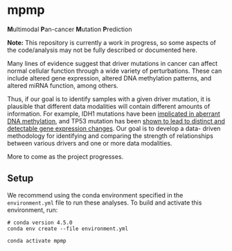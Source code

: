 # mpmp

**M**ultimodal **P**an-cancer **M**utation **P**rediction

**Note:** This repository is currently a work in progress, so some aspects of
the code/analysis may not be fully described or documented here.

Many lines of evidence suggest that driver mutations in cancer can affect
normal cellular function through a wide variety of perturbations. These can
include altered gene expression, altered DNA methylation patterns, and altered
miRNA function, among others.

Thus, if our goal is to identify samples with a given driver mutation, it is
plausible that different data modalities will contain different amounts of
information. For example, IDH1 mutations have been [implicated in aberrant DNA
methylation](https://doi.org/10.1038/s41598-019-53262-7), and TP53 mutation
has been [shown to lead to distinct and detectable gene expression changes](
https://doi.org/10.1016/j.celrep.2018.03.076). Our goal is to develop a data-
driven methodology for identifying and comparing the strength of relationships
between various drivers and one or more data modalities.

More to come as the project progresses.

## Setup

We recommend using the conda environment specified in the `environment.yml` file
to run these analyses. To build and activate this environment, run:

```shell
# conda version 4.5.0
conda env create --file environment.yml

conda activate mpmp
```


